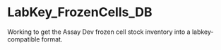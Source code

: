 # LabKey_FrozenCells_DB
Working to get the Assay Dev frozen cell stock inventory into a labkey-compatible format.
